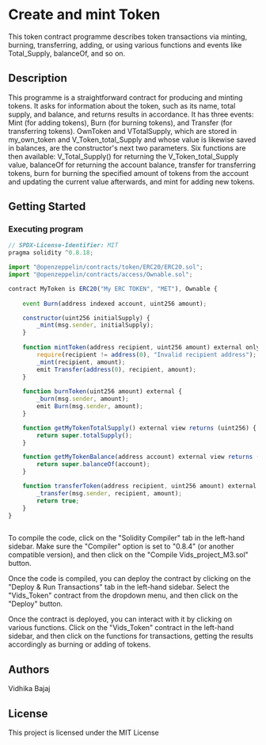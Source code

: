# Create and mint Token
This token contract programme describes token transactions via minting, burning, transferring, adding, or using various functions and events like Total_Supply, balanceOf, and so on.
## Description

This programme is a straightforward contract for producing and minting tokens. It asks for information about the token, such as its name, total supply, and balance, and returns results in accordance. It has three events: Mint (for adding tokens), Burn (for burning tokens), and Transfer (for transferring tokens). OwnToken and VTotalSupply, which are stored in my_own_token and V_Token_total_Supply and whose value is likewise saved in balances, are the constructor's next two parameters. Six functions are then available: V_Total_Supply() for returning the V_Token_total_Supply value, balanceOf for returning the account balance, transfer for transferring tokens, burn for burning the specified amount of tokens from the account and updating the current value afterwards, and mint for adding new tokens.

## Getting Started
### Executing program
       
```javascript
// SPDX-License-Identifier: MIT
pragma solidity ^0.8.18;

import "@openzeppelin/contracts/token/ERC20/ERC20.sol";
import "@openzeppelin/contracts/access/Ownable.sol";

contract MyToken is ERC20("My ERC TOKEN", "MET"), Ownable {
    
    event Burn(address indexed account, uint256 amount);

    constructor(uint256 initialSupply) {
        _mint(msg.sender, initialSupply);
    }
    
    function mintToken(address recipient, uint256 amount) external onlyOwner {
        require(recipient != address(0), "Invalid recipient address");
        _mint(recipient, amount);
        emit Transfer(address(0), recipient, amount);
    }
    
    function burnToken(uint256 amount) external {
        _burn(msg.sender, amount);
        emit Burn(msg.sender, amount);
    }

    function getMyTokenTotalSupply() external view returns (uint256) {
        return super.totalSupply();
    }

    function getMyTokenBalance(address account) external view returns (uint256) {
        return super.balanceOf(account);
    }

    function transferToken(address recipient, uint256 amount) external returns (bool) {
        _transfer(msg.sender, recipient, amount);
        return true;
    }
}
               
```
To compile the code, click on the "Solidity Compiler" tab in the left-hand sidebar. Make sure the "Compiler" option is set to "0.8.4" (or another compatible version), and then click on the "Compile Vids_project_M3.sol" button.

Once the code is compiled, you can deploy the contract by clicking on the "Deploy & Run Transactions" tab in the left-hand sidebar. Select the "Vids_Token" contract from the dropdown menu, and then click on the "Deploy" button. 

Once the contract is deployed, you can interact with it by clicking on various functions. Click on the "Vids_Token" contract in the left-hand sidebar, and then click on the functions for transactions, getting the results accordingly as burning or adding of tokens.

## Authors
Vidhika Bajaj

## License
This project is licensed under the MIT License
